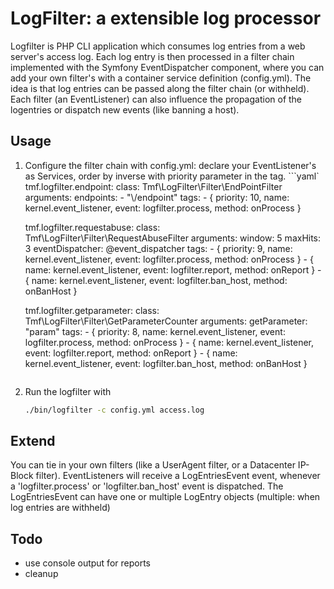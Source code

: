 LogFilter: a extensible log processor
=====================================

Logfilter is PHP CLI application which consumes log entries from a web server's access log. 
Each log entry is then processed in a filter chain implemented with the Symfony EventDispatcher component, where you can add your own filter's with a container service definition (config.yml).
The idea is that log entries can be passed along the filter chain (or withheld). Each filter (an EventListener) can also influence the propagation of the logentries or dispatch new events (like banning a host).

Usage
-----
1. Configure the filter chain with config.yml: declare your EventListener's as Services, order by inverse with priority parameter in the tag.
    ```yaml`
    tmf.logfilter.endpoint:
        class: Tmf\LogFilter\Filter\EndPointFilter
        arguments:
            endpoints:
                - "\\/endpoint"
        tags:
            - { priority: 10, name: kernel.event_listener, event: logfilter.process, method: onProcess }
    
    tmf.logfilter.requestabuse:
        class: Tmf\LogFilter\Filter\RequestAbuseFilter
        arguments:
            window: 5
            maxHits: 3
            eventDispatcher: @event_dispatcher
        tags:
            - { priority: 9, name: kernel.event_listener, event: logfilter.process, method: onProcess }
            - { name: kernel.event_listener, event: logfilter.report, method: onReport }
            - { name: kernel.event_listener, event: logfilter.ban_host, method: onBanHost }
    
    tmf.logfilter.getparameter:
        class: Tmf\LogFilter\Filter\GetParameterCounter
        arguments:
            getParameter: "param"
        tags:
            - { priority: 8, name: kernel.event_listener, event: logfilter.process, method: onProcess }
            - { name: kernel.event_listener, event: logfilter.report, method: onReport }
            - { name: kernel.event_listener, event: logfilter.ban_host, method: onBanHost }
        
    ```
2. Run the logfilter with
    
    ```bash
    ./bin/logfilter -c config.yml access.log
    ```
    
Extend
------
You can tie in your own filters (like a UserAgent filter, or a Datacenter IP-Block filter). 
EventListeners will receive a LogEntriesEvent event, whenever a 'logfilter.process' or 'logfilter.ban_host' event is dispatched.
The LogEntriesEvent can have one or multiple LogEntry objects (multiple: when log entries are withheld)


Todo
----
 - use console output for reports
 - cleanup